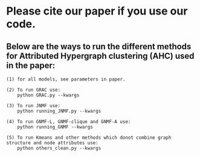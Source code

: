 # Please cite our paper if you use our code.

## Below are the ways to run the different methods for Attributed Hypergraph clustering (AHC) used in the paper:
    (1) for all models, see parameters in paper.

    (2) To run GRAC use:
        python GRAC.py --kwargs

    (3) To run JNMF use:
        python running_JNMF.py --kwargs

    (4) To run GNMF-L, GNMF-clique and GNMF-A use:
        python running_GNMF --kwargs

    (5) To run Kmeans and other methods which donot combine graph structure and node attributes use:
        python others_clean.py --kwargs


